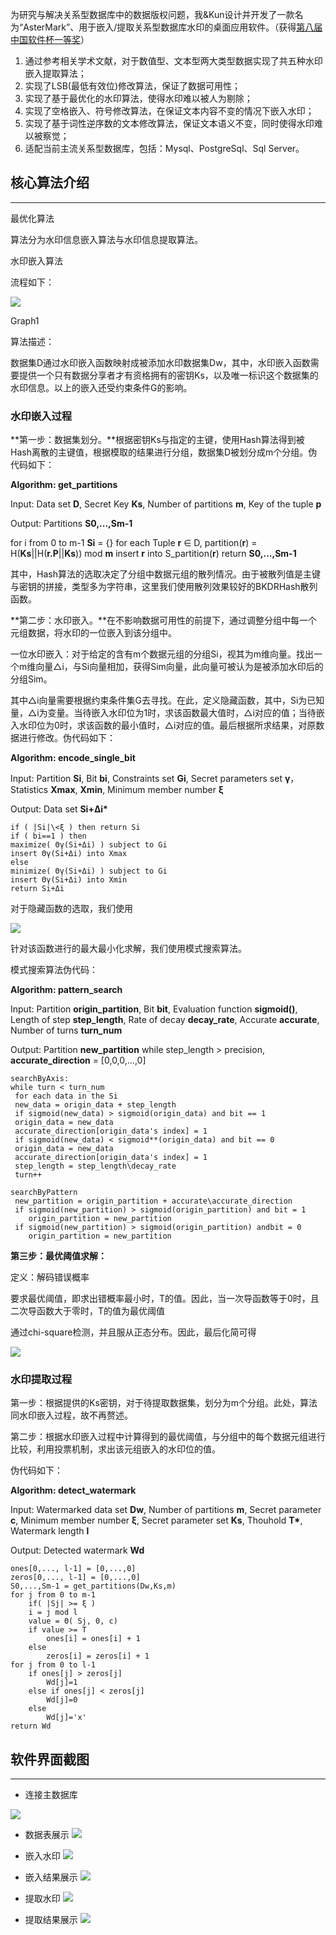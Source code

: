 为研究与解决关系型数据库中的数据版权问题，我&Kun设计并开发了一款名为“AsterMark”、用于嵌入/提取关系型数据库水印的桌面应用软件。（获得[第八届中国软件杯一等奖](http://www.cnsoftbei.com/plus/view.php?aid=452)）

1. 通过参考相关学术文献，对于数值型、文本型两大类型数据实现了共五种水印嵌入提取算法；
2. 实现了LSB(最低有效位)修改算法，保证了数据可用性；
3. 实现了基于最优化的水印算法，使得水印难以被人为剔除；
4. 实现了空格嵌入、符号修改算法，在保证文本内容不变的情况下嵌入水印；
5. 实现了基于词性逆序数的文本修改算法，保证文本语义不变，同时使得水印难以被察觉；
6. 适配当前主流关系型数据库，包括：Mysql、PostgreSql、Sql
   Server。

## 核心算法介绍

---------------

最优化算法

算法分为水印信息嵌入算法与水印信息提取算法。

水印嵌入算法

流程如下：

![](https://s2.ax1x.com/2019/09/03/nkS3PU.png)

Graph1

算法描述：

数据集D通过水印嵌入函数映射成被添加水印数据集Dw，其中，水印嵌入函数需要提供一个只有数据分享者才有资格拥有的密钥Ks，以及唯一标识这个数据集的水印信息。以上的嵌入还受约束条件G的影响。

### 水印嵌入过程

**第一步：数据集划分。**根据密钥Ks与指定的主键，使用Hash算法得到被Hash离散的主键值，根据模取的结果进行分组，数据集D被划分成m个分组。伪代码如下：

**Algorithm: get_partitions**

Input: Data set **D**, Secret Key **Ks**, Number of partitions **m**, Key of the
tuple **p**

Output: Partitions **S0,...,Sm-1**

for i from 0 to m-1
**Si** = {}
for each Tuple **r** ∈ D,
partition(**r**) = H(**Ks**\|\|H(**r.P**\|\|**Ks**)) mod **m**
insert **r** into S_partition(**r**)
return **S0,...,Sm-1**

其中，Hash算法的选取决定了分组中数据元组的散列情况。由于被散列值是主键与密钥的拼接，类型多为字符串，这里我们使用散列效果较好的BKDRHash散列函数。

**第二步：水印嵌入。**在不影响数据可用性的前提下，通过调整分组中每一个元组数据，将水印的一位嵌入到该分组中。

一位水印嵌入：对于给定的含有m个数据元组的分组Si，视其为m维向量。找出一个m维向量△i，与Si向量相加，获得Sim向量，此向量可被认为是被添加水印后的分组Sim。

其中△i向量需要根据约束条件集G去寻找。在此，定义隐藏函数，其中，Si为已知量，△i为变量。当待嵌入水印位为1时，求该函数最大值时，△i对应的值；当待嵌入水印位为0时，求该函数的最小值时，△i对应的值。最后根据所求结果，对原数据进行修改。伪代码如下：

**Algorithm: encode_single_bit**

Input: Partition **Si**, Bit **bi**, Constraints set **Gi**, Secret parameters
set **γ**，Statistics **Xmax**, **Xmin**, Minimum member number **ξ**

Output: Data set **Si+Δi\***


```
if ( |Si|\<ξ ) then return Si
if ( bi==1 ) then
maximize( Θγ(Si+Δi) ) subject to Gi
insert Θγ(Si+Δi) into Xmax
else
minimize( Θγ(Si+Δi) ) subject to Gi
insert Θγ(Si+Δi) into Xmin
return Si+Δi
```

对于隐藏函数的选取，我们使用

![](https://s2.ax1x.com/2019/09/03/nkSUq1.png)

针对该函数进行的最大最小化求解，我们使用模式搜索算法。

模式搜索算法伪代码：

**Algorithm: pattern_search**

Input: Partition **origin_partition**, Bit **bit**, Evaluation function
**sigmoid()**, Length of step **step_length**, Rate of decay **decay_rate**,
Accurate **accurate**, Number of turns **turn_num**

Output: Partition **new_partition**
while step_length \> precision,
**accurate_direction** = [0,0,0,...,0]

```
searchByAxis:
while turn < turn_num
 for each data in the Si
 new_data = origin_data + step_length
 if sigmoid(new_data) > sigmoid(origin_data) and bit == 1
 origin_data = new_data
 accurate_direction[origin_data's index] = 1
 if sigmoid(new_data) < sigmoid**(origin_data) and bit == 0
 origin_data = new_data
 accurate_direction[origin_data's index] = 1
 step_length = step_length\decay_rate
 turn++
```

```
searchByPattern
 new_partition = origin_partition + accurate\accurate_direction
 if sigmoid(new_partition) > sigmoid(origin_partition) and bit = 1
 	origin_partition = new_partition
 if sigmoid(new_partition) > sigmoid(origin_partition) andbit = 0
 	origin_partition = new_partition
```



**第三步：最优阈值求解：**

定义：解码错误概率

要求最优阈值，即求出错概率最小时，T的值。因此，当一次导函数等于0时，且二次导函数大于零时，T的值为最优阈值

通过chi-square检测，并且服从正态分布。因此，最后化简可得

![](https://s2.ax1x.com/2019/09/03/nkSrGD.png)

### 水印提取过程

第一步：根据提供的Ks密钥，对于待提取数据集，划分为m个分组。此处，算法同水印嵌入过程，故不再赘述。

第二步：根据水印嵌入过程中计算得到的最优阈值，与分组中的每个数据元组进行比较，利用投票机制，求出该元组嵌入的水印位的值。

伪代码如下：

**Algorithm: detect_watermark**

Input: Watermarked data set **Dw**, Number of partitions **m**, Secret parameter
**c**, Minimum member number **ξ**, Secret parameter set **Ks**, Thouhold
**T\***, Watermark length **l**

Output: Detected watermark **Wd**

```
ones[0,..., l-1] = [0,...,0]
zeros[0,..., l-1] = [0,...,0]
S0,...,Sm-1 = get_partitions(Dw,Ks,m)
for j from 0 to m-1
	if( |Sj| >= ξ )
    i = j mod l
    value = Θ( Sj, 0, c)
    if value >= T
    	ones[i] = ones[i] + 1
    else
    	zeros[i] = zeros[i] + 1
for j from 0 to l-1
    if ones[j] > zeros[j]
    	Wd[j]=1
    else if ones[j] < zeros[j]
    	Wd[j]=0
    else
   		Wd[j]='x'
return Wd
```

## 软件界面截图

---------------

- 连接主数据库

![](https://s2.ax1x.com/2019/11/12/MlovYq.png)

- 数据表展示
![](https://s2.ax1x.com/2019/11/12/Mloxf0.png)

- 嵌入水印
![](https://s2.ax1x.com/2019/11/12/MlTplT.png)

- 嵌入结果展示
![](https://s2.ax1x.com/2019/11/12/MlTCXF.png)

- 提取水印
![](https://s2.ax1x.com/2019/11/12/MlTk79.png)

- 提取结果展示
![](https://s2.ax1x.com/2019/11/12/Ml7P8P.png)

